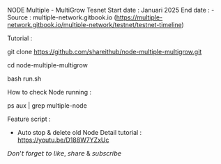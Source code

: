 NODE Multiple - MultiGrow Tesnet
Start date : Januari 2025
End date : -
Source : multiple-network.gitbook.io (https://multiple-network.gitbook.io/multiple-network/testnet/testnet-timeline)

Tutorial :

git clone https://github.com/shareithub/node-multiple-multigrow.git

cd node-multiple-multigrow

bash run.sh

How to check Node running :

ps aux | grep multiple-node

Feature script :
- Auto stop & delete old Node
Detail tutorial :
https://youtu.be/D188W7YZxUc

𝘋𝘰𝘯'𝘵 𝘧𝘰𝘳𝘨𝘦𝘵 𝘵𝘰 𝘭𝘪𝘬𝘦, 𝘴𝘩𝘢𝘳𝘦 & 𝘴𝘶𝘣𝘴𝘤𝘳𝘪𝘣𝘦
